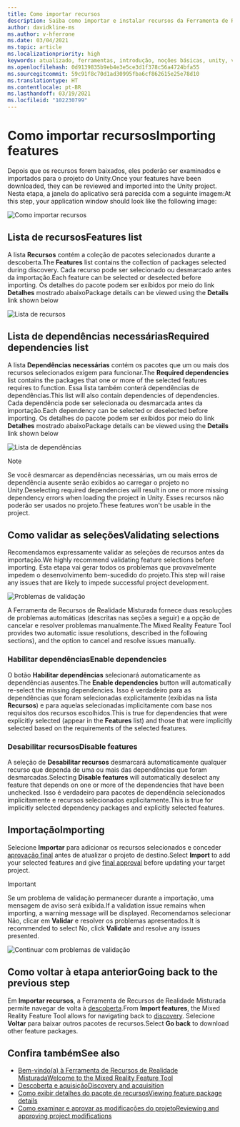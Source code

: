```yaml
---
title: Como importar recursos
description: Saiba como importar e instalar recursos da Ferramenta de Recursos de MR para desenvolvimento do HoloLens e da VR.
author: davidkline-ms
ms.author: v-hferrone
ms.date: 03/04/2021
ms.topic: article
ms.localizationpriority: high
keywords: atualizado, ferramentas, introdução, noções básicas, unity, visual studio, kit de ferramentas, headset de realidade misturada, headset do windows mixed reality, headset de realidade virtual, instalação, Windows, HoloLens, emulador, unreal, openxr
ms.openlocfilehash: 0d9139835b9eb4e3e5ce3d1f378c56a4724bfa55
ms.sourcegitcommit: 59c91f8c70d1ad30995fba6cf862615e25e78d10
ms.translationtype: HT
ms.contentlocale: pt-BR
ms.lasthandoff: 03/19/2021
ms.locfileid: "102230799"
---
```

# <a name="importing-features"></a><span data-ttu-id="94fb7-104">Como importar recursos</span><span class="sxs-lookup"><span data-stu-id="94fb7-104">Importing features</span></span>

<span data-ttu-id="94fb7-105">Depois que os recursos forem baixados, eles poderão ser examinados e importados para o projeto do Unity.</span><span class="sxs-lookup"><span data-stu-id="94fb7-105">Once your features have been downloaded, they can be reviewed and imported into the Unity project.</span></span> <span data-ttu-id="94fb7-106">Nesta etapa, a janela do aplicativo será parecida com a seguinte imagem:</span><span class="sxs-lookup"><span data-stu-id="94fb7-106">At this step, your application window should look like the following image:</span></span>

![Como importar recursos](images/FeatureToolImport.png)

## <a name="features-list"></a><span data-ttu-id="94fb7-108">Lista de recursos</span><span class="sxs-lookup"><span data-stu-id="94fb7-108">Features list</span></span>

<span data-ttu-id="94fb7-109">A lista **Recursos** contém a coleção de pacotes selecionados durante a descoberta.</span><span class="sxs-lookup"><span data-stu-id="94fb7-109">The **Features** list contains the collection of packages selected during discovery.</span></span> <span data-ttu-id="94fb7-110">Cada recurso pode ser selecionado ou desmarcado antes da importação.</span><span class="sxs-lookup"><span data-stu-id="94fb7-110">Each feature can be selected or deselected before importing.</span></span> <span data-ttu-id="94fb7-111">Os detalhes do pacote podem ser exibidos por meio do link **Detalhes** mostrado abaixo</span><span class="sxs-lookup"><span data-stu-id="94fb7-111">Package details can be viewed using the **Details** link shown below</span></span>

![Lista de recursos](images/FeaturesList.png)

## <a name="required-dependencies-list"></a><span data-ttu-id="94fb7-113">Lista de dependências necessárias</span><span class="sxs-lookup"><span data-stu-id="94fb7-113">Required dependencies list</span></span>

<span data-ttu-id="94fb7-114">A lista **Dependências necessárias** contém os pacotes que um ou mais dos recursos selecionados exigem para funcionar.</span><span class="sxs-lookup"><span data-stu-id="94fb7-114">The **Required dependencies** list contains the packages that one or more of the selected features requires to function.</span></span> <span data-ttu-id="94fb7-115">Essa lista também conterá dependências de dependências.</span><span class="sxs-lookup"><span data-stu-id="94fb7-115">This list will also contain dependencies of dependencies.</span></span> <span data-ttu-id="94fb7-116">Cada dependência pode ser selecionada ou desmarcada antes da importação.</span><span class="sxs-lookup"><span data-stu-id="94fb7-116">Each dependency can be selected or deselected before importing.</span></span> <span data-ttu-id="94fb7-117">Os detalhes do pacote podem ser exibidos por meio do link **Detalhes** mostrado abaixo</span><span class="sxs-lookup"><span data-stu-id="94fb7-117">Package details can be viewed using the **Details** link shown below</span></span>

![Lista de dependências](images/RequiredDependencyList.png)

> [!NOTE]
> <span data-ttu-id="94fb7-119">Se você desmarcar as dependências necessárias, um ou mais erros de dependência ausente serão exibidos ao carregar o projeto no Unity.</span><span class="sxs-lookup"><span data-stu-id="94fb7-119">Deselecting required dependencies will result in one or more missing dependency errors when loading the project in Unity.</span></span> <span data-ttu-id="94fb7-120">Esses recursos não poderão ser usados no projeto.</span><span class="sxs-lookup"><span data-stu-id="94fb7-120">These features won't be usable in the project.</span></span>

## <a name="validating-selections"></a><span data-ttu-id="94fb7-121">Como validar as seleções</span><span class="sxs-lookup"><span data-stu-id="94fb7-121">Validating selections</span></span>

<span data-ttu-id="94fb7-122">Recomendamos expressamente validar as seleções de recursos antes da importação.</span><span class="sxs-lookup"><span data-stu-id="94fb7-122">We highly recommend validating feature selections before importing.</span></span> <span data-ttu-id="94fb7-123">Esta etapa vai gerar todos os problemas que provavelmente impedem o desenvolvimento bem-sucedido do projeto.</span><span class="sxs-lookup"><span data-stu-id="94fb7-123">This step will raise any issues that are likely to impede successful project development.</span></span>

![Problemas de validação](images/ValidationIssues.png)

<span data-ttu-id="94fb7-125">A Ferramenta de Recursos de Realidade Misturada fornece duas resoluções de problemas automáticas (descritas nas seções a seguir) e a opção de cancelar e resolver problemas manualmente.</span><span class="sxs-lookup"><span data-stu-id="94fb7-125">The Mixed Reality Feature Tool provides two automatic issue resolutions, described in the following sections), and the option to cancel and resolve issues manually.</span></span>

### <a name="enable-dependencies"></a><span data-ttu-id="94fb7-126">Habilitar dependências</span><span class="sxs-lookup"><span data-stu-id="94fb7-126">Enable dependencies</span></span>

<span data-ttu-id="94fb7-127">O botão **Habilitar dependências** selecionará automaticamente as dependências ausentes.</span><span class="sxs-lookup"><span data-stu-id="94fb7-127">The **Enable dependencies** button will automatically re-select the missing dependencies.</span></span> <span data-ttu-id="94fb7-128">Isso é verdadeiro para as dependências que foram selecionadas explicitamente (exibidas na lista **Recursos**) e para aquelas selecionadas implicitamente com base nos requisitos dos recursos escolhidos.</span><span class="sxs-lookup"><span data-stu-id="94fb7-128">This is true for dependencies that were explicitly selected (appear in the **Features** list) and those that were implicitly selected based on the requirements of the selected features.</span></span>

### <a name="disable-features"></a><span data-ttu-id="94fb7-129">Desabilitar recursos</span><span class="sxs-lookup"><span data-stu-id="94fb7-129">Disable features</span></span>

<span data-ttu-id="94fb7-130">A seleção de **Desabilitar recursos** desmarcará automaticamente qualquer recurso que dependa de uma ou mais das dependências que foram desmarcadas.</span><span class="sxs-lookup"><span data-stu-id="94fb7-130">Selecting **Disable features** will automatically deselect any feature that depends on one or more of the dependencies that have been unchecked.</span></span> <span data-ttu-id="94fb7-131">Isso é verdadeiro para pacotes de dependência selecionados implicitamente e recursos selecionados explicitamente.</span><span class="sxs-lookup"><span data-stu-id="94fb7-131">This is true for implicitly selected dependency packages and explicitly selected features.</span></span>

## <a name="importing"></a><span data-ttu-id="94fb7-132">Importação</span><span class="sxs-lookup"><span data-stu-id="94fb7-132">Importing</span></span>

<span data-ttu-id="94fb7-133">Selecione **Importar** para adicionar os recursos selecionados e conceder [aprovação final](reviewing-changes.md) antes de atualizar o projeto de destino.</span><span class="sxs-lookup"><span data-stu-id="94fb7-133">Select **Import** to add your selected features and give [final approval](reviewing-changes.md) before updating your target project.</span></span>

> [!IMPORTANT]
> <span data-ttu-id="94fb7-134">Se um problema de validação permanecer durante a importação, uma mensagem de aviso será exibida.</span><span class="sxs-lookup"><span data-stu-id="94fb7-134">If a validation issue remains when importing, a warning message will be displayed.</span></span> <span data-ttu-id="94fb7-135">Recomendamos selecionar Não, clicar em **Validar** e resolver os problemas apresentados.</span><span class="sxs-lookup"><span data-stu-id="94fb7-135">It is recommended to select No, click **Validate** and resolve any issues presented.</span></span>
>
> ![Continuar com problemas de validação](images/ValidationContinueAnyway.png)

## <a name="going-back-to-the-previous-step"></a><span data-ttu-id="94fb7-137">Como voltar à etapa anterior</span><span class="sxs-lookup"><span data-stu-id="94fb7-137">Going back to the previous step</span></span>

<span data-ttu-id="94fb7-138">Em **Importar recursos**, a Ferramenta de Recursos de Realidade Misturada permite navegar de volta à [descoberta](discovering-features.md).</span><span class="sxs-lookup"><span data-stu-id="94fb7-138">From **Import features**, the Mixed Reality Feature Tool allows for navigating back to [discovery](discovering-features.md).</span></span> <span data-ttu-id="94fb7-139">Selecione **Voltar** para baixar outros pacotes de recursos.</span><span class="sxs-lookup"><span data-stu-id="94fb7-139">Select **Go back** to download other feature packages.</span></span>

## <a name="see-also"></a><span data-ttu-id="94fb7-140">Confira também</span><span class="sxs-lookup"><span data-stu-id="94fb7-140">See also</span></span>

- [<span data-ttu-id="94fb7-141">Bem-vindo(a) à Ferramenta de Recursos de Realidade Misturada</span><span class="sxs-lookup"><span data-stu-id="94fb7-141">Welcome to the Mixed Reality Feature Tool</span></span>](welcome-to-mr-feature-tool.md)
- [<span data-ttu-id="94fb7-142">Descoberta e aquisição</span><span class="sxs-lookup"><span data-stu-id="94fb7-142">Discovery and acquisition</span></span>](discovering-features.md)
- [<span data-ttu-id="94fb7-143">Como exibir detalhes do pacote de recursos</span><span class="sxs-lookup"><span data-stu-id="94fb7-143">Viewing feature package details</span></span>](viewing-package-details.md)
- [<span data-ttu-id="94fb7-144">Como examinar e aprovar as modificações do projeto</span><span class="sxs-lookup"><span data-stu-id="94fb7-144">Reviewing and approving project modifications</span></span>](reviewing-changes.md)